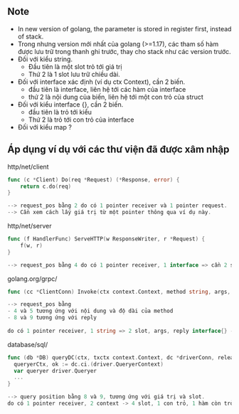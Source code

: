 ## Note 

- In new version of golang, the parameter is stored in register first, instead of stack.
- Trong nhưng version mới nhất của golang (>=1.17), các tham số hàm được lưu trữ trong thanh ghi trước, thay cho stack như các version trước.
- Đối với kiểu string.
  - Đầu tiên là một slot trỏ tới giá trị
  - Thứ 2 là 1 slot lưu trữ chiều dài.
- Đối với interface xác định (ví dụ ctx Context), cần 2 biến.
  - đầu tiên là interface, liên hệ tới các hàm của interface 
  - thứ 2 là nội dung của biến, liên hệ tới một con trỏ của struct
- Đối với kiểu interface {}, cần 2 biến.
  - đầu tiên là trỏ tới kiểu 
  - Thứ 2 là trỏ tới con trỏ của interface 
- Đối với kiểu map ?

## Áp dụng ví dụ với các thư viện đã được xâm nhập 

http/net/client 

```go
func (c *Client) Do(req *Request) (*Response, error) {
	return c.do(req)
}

--> request_pos bằng 2 do có 1 pointer receiver và 1 pointer request.
--> Cần xem cách lấy giá trị từ một pointer thông qua ví dụ này.
```

http/net/server

```go
func (f HandlerFunc) ServeHTTP(w ResponseWriter, r *Request) {
	f(w, r)
}

--> request_pos bằng 4 do có 1 pointer receiver, 1 interface => cần 2 slot, 1 con trỏ request
```

golang.org/grpc/

```go
func (cc *ClientConn) Invoke(ctx context.Context, method string, args, reply interface{}, opts ...CallOption)

--> request_pos bằng
- 4 và 5 tương ứng với nội dung và độ dài của method 
- 8 và 9 tương ứng với reply
	
do có 1 pointer receiver, 1 string => 2 slot, args, reply interface{} -> 2 slot. Còn lại bỏ qua.
```

database/sql/

```go
func (db *DB) queryDC(ctx, txctx context.Context, dc *driverConn, releaseConn func(error), query string, args []any) (*Rows, error) {
  queryerCtx, ok := dc.ci.(driver.QueryerContext)
  var queryer driver.Queryer
  ...
}

--> query position bằng 8 và 9, tương ứng với giá trị và slot.
do có 1 pointer receiver, 2 context -> 4 slot, 1 con trỏ, 1 hàm còn trỏ, 1 query string 2 slot. Phần còn lại bỏ qua.
```